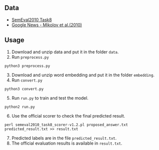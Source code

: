 ## Data
* [SemEval2010 Task8](https://drive.google.com/file/d/0B_jQiLugGTAkMDQ5ZjZiMTUtMzQ1Yy00YWNmLWJlZDYtOWY1ZDMwY2U4YjFk/view?sort=name&layout=list&num=50)
* [Google News - Mikolov et
al.(2010)](https://code.google.com/archive/p/word2vec/)

## Usage
1. Download and unzip data and put it in the folder `data`.
2. Run `preprocess.py`
```shell
python3 preprocess.py
```
3. Download and unzip word embedding and put it in the folder `embedding`.
4. Run `convert.py`
```shell
python3 convert.py
```
5. Run `run.py` to train and test the model.
```shell
python2 run.py
```
6. Use the official scorer to check the final predicted result.
```shell
perl semeval2010_task8_scorer-v1.2.pl proposed_answer.txt predicted_result.txt >> result.txt
```
7. Predicted labels are in the file `predicted_result.txt`.
8. The official evaluation results is available in `result.txt`.
